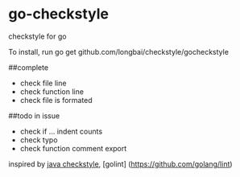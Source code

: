 go-checkstyle
=============

checkstyle for go

To install, run
  go get github.com/longbai/checkstyle/gocheckstyle

##complete
* check file line
* check function line
* check file is formated

##todo in issue
* check if ... indent counts
* check typo
* check function comment export

inspired by [java checkstyle](https://github.com/checkstyle/checkstyle), [golint] (https://github.com/golang/lint)
